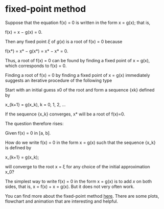 

# fixed-point method

Suppose that the equation f(x) = 0 is written in the form x = g(x); that is,

f(x) = x − g(x) = 0.

Then any fixed point $\xi$ of $g(x)$ is a root of f(x) = 0 because

f(x\*) = x\* − g(x\*) = x\* − x\* = 0.

Thus, a root of f(x) = 0 can be found by finding a fixed point of x = g(x), which corresponds to f(x) = 0.

Finding a root of f(x) = 0 by finding a fixed point of x = g(x) immediately suggests an iterative procedure of the following type


Start with an initial guess x0 of the root and form a sequence {xk} defined by

 x_{k+1} = g(x_k), k = 0, 1, 2, ... 

If the sequence {x_k} converges, x\* will be a root of f(x)=0.

<!-- 
then $ \lim_{k \rightarrow \infty} x_k = \xi $ will be a root of $f(x) = 0$
 -->
The question therefore rises:

Given f(x) = 0 in [a, b].

How do we write f(x) = 0 in the form x = g(x) such that the sequence {x_k} is defined by 

x_{k+1} = g(x_k);

will converge to the root x = ξ for any choice of the initial approximation x_0?


The simplest way to write f(x) = 0 in the form x = g(x) is to add $x$ on both sides, that is,
x = f(x) + x = g(x).
But it does not very often work.



You can find more about the fixed-point method [here](https://en.wikipedia.org/wiki/Fixed-point_iteration).
There are some plots, flowchart and animation that are interesting and helpful.



